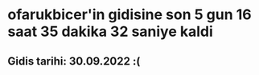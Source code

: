 # ofarukbicer'in gidisine son 5 gun 16 saat 35 dakika 32 saniye kaldi

## Gidis tarihi: 30.09.2022 :(
